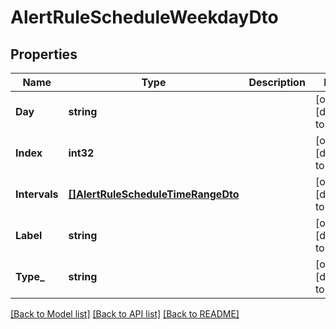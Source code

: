# AlertRuleScheduleWeekdayDto

## Properties
Name | Type | Description | Notes
------------ | ------------- | ------------- | -------------
**Day** | **string** |  | [optional] [default to null]
**Index** | **int32** |  | [optional] [default to null]
**Intervals** | [**[]AlertRuleScheduleTimeRangeDto**](AlertRuleScheduleTimeRangeDto.md) |  | [optional] [default to null]
**Label** | **string** |  | [optional] [default to null]
**Type_** | **string** |  | [optional] [default to null]

[[Back to Model list]](../README.md#documentation-for-models) [[Back to API list]](../README.md#documentation-for-api-endpoints) [[Back to README]](../README.md)

